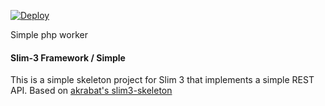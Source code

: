 [![Deploy](https://www.herokucdn.com/deploy/button.png)](https://heroku.com/deploy)

Simple php worker

#### Slim-3 Framework / Simple

This is a simple skeleton project for Slim 3 that implements a simple REST API.
Based on [akrabat's slim3-skeleton](https://github.com/akrabat/slim3-skeleton)
